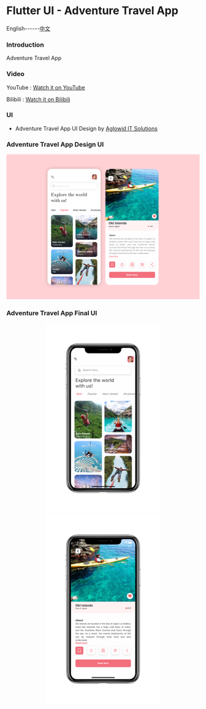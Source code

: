 # Flutter UI - Adventure Travel App

English------[中文](README_CN.md)

### Introduction

Adventure Travel App

### Video

YouTube : [Watch it on YouTube]()

Bilibili : [Watch it on Bilibili]()

### UI 

 - Adventure Travel App UI Design by [Aglowid IT Solutions](https://www.uplabs.com/posts/adventure-travel-app-f5a86d75-7397-4f39-9e39-edb0971e5ef0)


### Adventure Travel App Design UI

![00](00.png)

### Adventure Travel App Final UI

<div align=center> <img src = '01.png' width = '300' >  <img src = '02.png' width = '300' >
